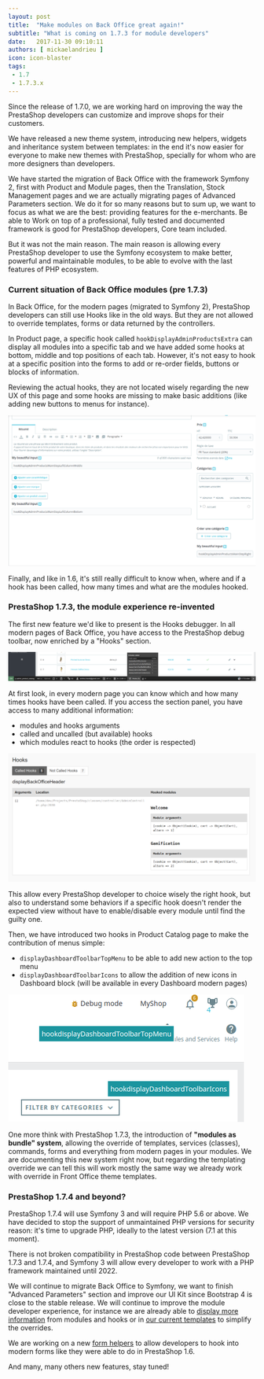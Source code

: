```yaml
---
layout: post
title:  "Make modules on Back Office great again!"
subtitle: "What is coming on 1.7.3 for module developers"
date:   2017-11-30 09:10:11
authors: [ mickaelandrieu ]
icon: icon-blaster
tags:
 - 1.7
 - 1.7.3.x
---
```


Since the release of 1.7.0, we are working hard on improving the way the PrestaShop developers can customize and improve shops for their customers.

We have released a new theme system, introducing new helpers, widgets and inheritance system between templates: in the end it's now easier for everyone to make new themes with PrestaShop, specially for whom who are more designers than developers.

We have started the migration of Back Office with the framework Symfony 2, first with Product and Module pages, then the Translation, Stock Management pages and we are actually migrating pages of Advanced Parameters section. We do it for so many reasons but to sum up, we want to focus as what we are the best: providing features for the e-merchants. Be able to Work on top of a professional, fully tested and documented framework is good for PrestaShop developers, Core team included.

But it was not the main reason. The main reason is allowing every PrestaShop developer to use the Symfony ecosystem to make better, powerful and maintainable modules, to be able to evolve with the last features of PHP ecosystem.

### Current situation of Back Office modules (pre 1.7.3)

In Back Office, for the modern pages (migrated to Symfony 2), PrestaShop developers can still use Hooks like in the old ways. But they are not allowed to override templates, forms or data returned by the controllers.

In Product page, a specific hook called `hookDisplayAdminProductsExtra` can display all modules into a specific tab and we have added some hooks at bottom, middle and top positions of each tab. However, it's not easy to hook at a specific position into the forms to add or re-order fields, buttons or blocks of information.

Reviewing the actual hooks, they are not located wisely regarding the new UX of this page and some hooks are missing to make basic additions (like adding new buttons to menus for instance).

![PrestaShop Hooks on Product Page](/assets/images/2017/11/product_page_hooks.png)

Finally, and like in 1.6, it's still really difficult to know when, where and if a hook has been called, how many times and what are the modules hooked.

### PrestaShop 1.7.3, the module experience re-invented

The first new feature we'd like to present is the Hooks debugger. In all modern pages of Back Office, you have access to the PrestaShop debug toolbar, now enriched by a "Hooks" section.

![PrestaShop Hooks Debugger section](/assets/images/2017/11/hooks_debugger_section.png)

At first look, in every modern page you can know which and how many times hooks have been called. If you access the section panel, you have access to many additional information:

* modules and hooks arguments
* called and uncalled (but available) hooks
* which modules react to hooks (the order is respected)

![PrestaShop Hooks Debugger](/assets/images/2017/11/hooks_debugger.png)

This allow every PrestaShop developer to choice wisely the right hook, but also to understand some behaviors if a specific hook doesn't render the expected view without have to enable/disable every module until find the guilty one.

Then, we have introduced two hooks in Product Catalog page to make the contribution of menus simple:

* `displayDashboardToolbarTopMenu` to be able to add new action to the top menu
* `displayDashboardToolbarIcons` to allow the addition of new icons in Dashboard block (will be available in every Dashboard modern pages)

![New Hooks](/assets/images/2017/11/new_hooks.png)

One more think with PrestaShop 1.7.3, the introduction of **"modules as bundle" system**, allowing the override of templates, services (classes), commands, forms and everything from modern pages in your modules. We are documenting this new system right now, but regarding the templating override we can tell this will work mostly the same way we already work with override in Front Office theme templates.

### PrestaShop 1.7.4 and beyond?

PrestaShop 1.7.4 will use Symfony 3 and will require PHP 5.6 or above. We have decided to stop the support of unmaintained PHP versions for security reason: it's time to upgrade PHP, ideally to the latest version (7.1 at this moment).

There is not broken compatibility in PrestaShop code between PrestaShop 1.7.3 and 1.7.4, and Symfony 3 will allow every developer to work with a PHP framework maintained until 2022.

We will continue to migrate Back Office to Symfony, we want to finish "Advanced Parameters" section and improve our UI Kit since Bootstrap 4 is close to the stable release. We will continue to improve the module developer experience, for instance we are already able to [display more information](https://github.com/PrestaShop/PrestaShop/pull/8557) from modules and hooks or in [our current templates](https://github.com/PrestaShop/PrestaShop/pull/8489) to simplify the overrides.

We are working on a new [form helpers](https://github.com/PrestaShop/PrestaShop/pull/8368) to allow developers to hook into modern forms like they were able to do in PrestaShop 1.6.

And many, many others new features, stay tuned!